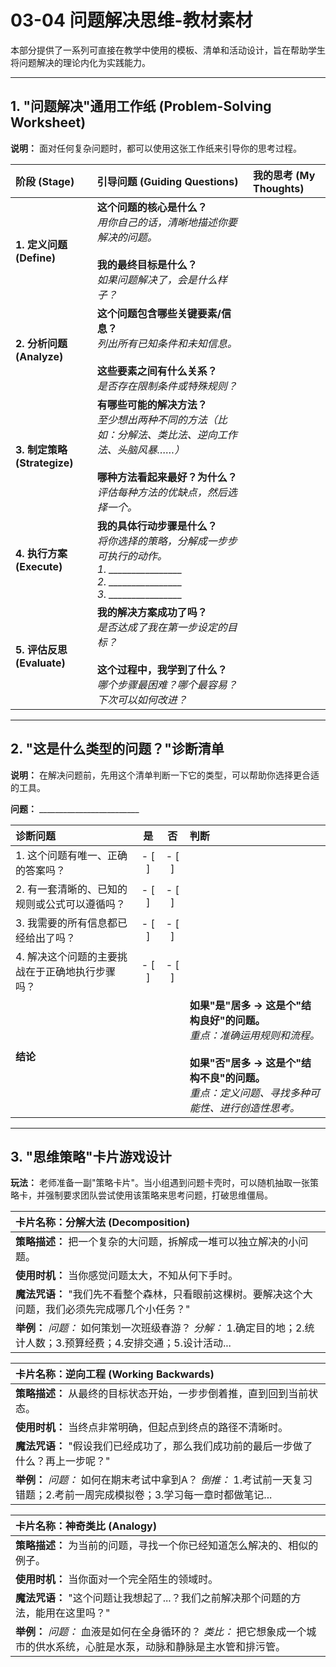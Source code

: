 # 03-04 问题解决思维-教材素材

本部分提供了一系列可直接在教学中使用的模板、清单和活动设计，旨在帮助学生将问题解决的理论内化为实践能力。

---

## 1. "问题解决"通用工作纸 (Problem-Solving Worksheet)

**说明：** 面对任何复杂问题时，都可以使用这张工作纸来引导你的思考过程。

| **阶段 (Stage)** | **引导问题 (Guiding Questions)** | **我的思考 (My Thoughts)** |
| :--- | :--- | :--- |
| **1. 定义问题 (Define)** | **这个问题的核心是什么？**<br>   *用你自己的话，清晰地描述你要解决的问题。*<br><br>**我的最终目标是什么？**<br>   *如果问题解决了，会是什么样子？* | |
| **2. 分析问题 (Analyze)** | **这个问题包含哪些关键要素/信息？**<br>   *列出所有已知条件和未知信息。*<br><br>**这些要素之间有什么关系？**<br>   *是否存在限制条件或特殊规则？* | |
| **3. 制定策略 (Strategize)**| **有哪些可能的解决方法？**<br>   *至少想出两种不同的方法（比如：分解法、类比法、逆向工作法、头脑风暴……）*<br><br>**哪种方法看起来最好？为什么？**<br>   *评估每种方法的优缺点，然后选择一个。* | |
| **4. 执行方案 (Execute)** | **我的具体行动步骤是什么？**<br>   *将你选择的策略，分解成一步步可执行的动作。*<br>   *1. ________________*<br>   *2. ________________*<br>   *3. ________________* | |
| **5. 评估反思 (Evaluate)** | **我的解决方案成功了吗？**<br>   *是否达成了我在第一步设定的目标？*<br><br>**这个过程中，我学到了什么？**<br>   *哪个步骤最困难？哪个最容易？下次可以如何改进？* | |

---

## 2. "这是什么类型的问题？"诊断清单

**说明：** 在解决问题前，先用这个清单判断一下它的类型，可以帮助你选择更合适的工具。

**问题：** _________________________

| **诊断问题** | **是** | **否** | **判断** |
| :--- | :--: | :--: | :--- |
| 1. 这个问题有唯一、正确的答案吗？ | - [ ] | - [ ] | |
| 2. 有一套清晰的、已知的规则或公式可以遵循吗？ | - [ ] | - [ ] | |
| 3. 我需要的所有信息都已经给出了吗？ | - [ ] | - [ ] | |
| 4. 解决这个问题的主要挑战在于正确地执行步骤吗？ | - [ ] | - [ ] | |
| **结论** | | | **如果"是"居多 -> 这是个"结构良好"的问题。**<br> *重点：准确运用规则和流程。*<br><br>**如果"否"居多 -> 这是个"结构不良"的问题。**<br> *重点：定义问题、寻找多种可能性、进行创造性思考。* |

---

## 3. "思维策略"卡片游戏设计

**玩法：** 老师准备一副"策略卡片"。当小组遇到问题卡壳时，可以随机抽取一张策略卡，并强制要求团队尝试使用该策略来思考问题，打破思维僵局。

| **卡片名称：分解大法 (Decomposition)** |
| :--- |
| **策略描述：** 把一个复杂的大问题，拆解成一堆可以独立解决的小问题。 |
| **使用时机：** 当你感觉问题太大，不知从何下手时。 |
| **魔法咒语：** "我们先不看整个森林，只看眼前这棵树。要解决这个大问题，我们必须先完成哪几个小任务？" |
| **举例：** *问题：* 如何策划一次班级春游？ *分解：* 1.确定目的地；2.统计人数；3.预算经费；4.安排交通；5.设计活动... |

| **卡片名称：逆向工程 (Working Backwards)** |
| :--- |
| **策略描述：** 从最终的目标状态开始，一步步倒着推，直到回到当前状态。 |
| **使用时机：** 当终点非常明确，但起点到终点的路径不清晰时。 |
| **魔法咒语：** "假设我们已经成功了，那么我们成功前的最后一步做了什么？再上一步呢？" |
| **举例：** *问题：* 如何在期末考试中拿到A？ *倒推：* 1.考试前一天复习错题；2.考前一周完成模拟卷；3.学习每一章时都做笔记... |

| **卡片名称：神奇类比 (Analogy)** |
| :--- |
| **策略描述：** 为当前的问题，寻找一个你已经知道怎么解决的、相似的例子。 |
| **使用时机：** 当你面对一个完全陌生的领域时。 |
| **魔法咒语：** "这个问题让我想起了...？我们之前解决那个问题的方法，能用在这里吗？" |
| **举例：** *问题：* 血液是如何在全身循环的？ *类比：* 把它想象成一个城市的供水系统，心脏是水泵，动脉和静脉是主水管和排污管。 | 